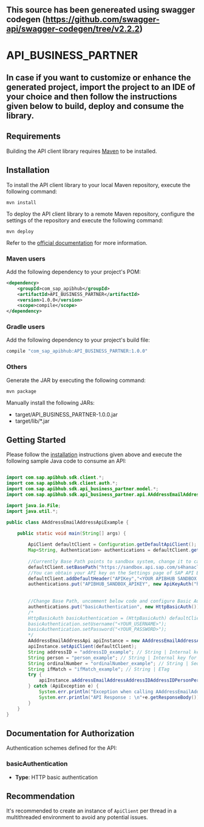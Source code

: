## This source has been genereated using swagger codegen (https://github.com/swagger-api/swagger-codegen/tree/v2.2.2)

# API_BUSINESS_PARTNER

## In case if you want to customize or enhance the generated project, import the project to an IDE of your choice and then follow the instructions given below to build, deploy and consume the library. 

## Requirements

Building the API client library requires [Maven](https://maven.apache.org/) to be installed.

## Installation

To install the API client library to your local Maven repository, execute the following command:

```shell
mvn install
```

To deploy the API client library to a remote Maven repository, configure the settings of the repository and execute the following command:

```shell
mvn deploy
```

Refer to the [official documentation](https://maven.apache.org/plugins/maven-deploy-plugin/usage.html) for more information.

### Maven users

Add the following dependency to your project's POM:

```xml
<dependency>
    <groupId>com_sap_apibhub</groupId>
    <artifactId>API_BUSINESS_PARTNER</artifactId>
    <version>1.0.0</version>
    <scope>compile</scope>
</dependency>
```

### Gradle users

Add the following dependency to your project's build file:

```groovy
compile "com_sap_apibhub:API_BUSINESS_PARTNER:1.0.0"
```

### Others

Generate the JAR by executing the following command:

    mvn package

Manually install the following JARs:

* target/API_BUSINESS_PARTNER-1.0.0.jar
* target/lib/*.jar

## Getting Started

Please follow the [installation](#installation) instructions given above and execute the following sample Java code to consume an API:

```java

import com.sap.apibhub.sdk.client.*;
import com.sap.apibhub.sdk.client.auth.*;
import com.sap.apibhub.sdk.api_business_partner.model.*;
import com.sap.apibhub.sdk.api_business_partner.api.AAddressEmailAddressApi;

import java.io.File;
import java.util.*;

public class AAddressEmailAddressApiExample {

    public static void main(String[] args) {
    
		ApiClient defaultClient = Configuration.getDefaultApiClient(); 
		Map<String, Authentication> authentications = defaultClient.getAuthentications();       
		
		//Currently Base Path points to sandbox system, change it to call your API Endpoint
		defaultClient.setBasePath("https://sandbox.api.sap.com/s4hanacloud/sap/opu/odata/sap/API_BUSINESS_PARTNER");
		//You can obtain your API key on the Settings page of SAP API Business Hub. In the Settings page, choose the Show API Key toggle button to display and copy your API key. You have to be logged in to view your API Key.
		defaultClient.addDefaultHeader("APIKey","<YOUR APIBHUB SANDBOX APIKEY>"); 		
		authentications.put("APIBHUB_SANDBOX_APIKEY", new ApiKeyAuth("header", "APIKey"));
		            
        
		//Change Base Path, uncomment below code and configure Basic Authorization to call your API Endpoint: basicAuthentication
		authentications.put("basicAuthentication", new HttpBasicAuth());
		/*
		HttpBasicAuth basicAuthentication = (HttpBasicAuth) defaultClient.getAuthentication("basicAuthentication");
		basicAuthentication.setUsername("<YOUR_USERNAME>");
		basicAuthentication.setPassword("<YOUR_PASSWORD>");
		*/		
        AAddressEmailAddressApi apiInstance = new AAddressEmailAddressApi();
        apiInstance.setApiClient(defaultClient);
        String addressID = "addressID_example"; // String | Internal key for identifying a Business Address Services address.   For more information about the meaning and use of the address number and the Business Address Services concepts, see the function group SZA0 documentation.
        String person = "person_example"; // String | Internal key for identifying a person in Business Address Services.   For more information about the meaning and use of the person number and Business Address Services concepts, see the function group SZA0 documentation.
        String ordinalNumber = "ordinalNumber_example"; // String | Sequence Number
        String ifMatch = "ifMatch_example"; // String | ETag
        try {
            apiInstance.aAddressEmailAddressAddressIDAddressIDPersonPersonOrdinalNumberOrdinalNumberDelete(addressID, person, ordinalNumber, ifMatch);
        } catch (ApiException e) {
            System.err.println("Exception when calling AAddressEmailAddressApi#aAddressEmailAddressAddressIDAddressIDPersonPersonOrdinalNumberOrdinalNumberDelete");
            System.err.println("API Response : \n"+e.getResponseBody()); 
        }
    }
}

```

## Documentation for Authorization


Authentication schemes defined for the API:
### basicAuthentication

- **Type**: HTTP basic authentication

 

## Recommendation

It's recommended to create an instance of `ApiClient` per thread in a multithreaded environment to avoid any potential issues.

